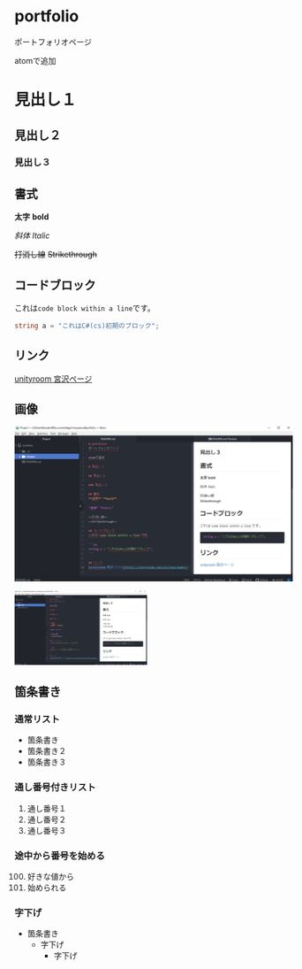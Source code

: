 # portfolio
ポートフォリオページ

atomで追加

# 見出し１

## 見出し２

### 見出し３

## 書式
**太字** **bold**

*斜体* *Italic*

~~打消し線~~
~~Strikethrough~~

## コードブロック
これは`code block within a line`です。

```cs
string a = "これはC#(cs)初期のブロック";
```

## リンク

[unityroom 宮沢ページ](https://unityroom.com/settings/games)


## 画像

![画像](images/es.png)

<img src="images/es.png"
alt="画像" style="width: 240px">

## 箇条書き

### 通常リスト

- 箇条書き
- 箇条書き２
- 箇条書き３

### 通し番号付きリスト

1. 通し番号１
1. 通し番号２
1. 通し番号３

### 途中から番号を始める

100. 好きな値から
100. 始められる

### 字下げ
- 箇条書き
  - 字下げ
    - 字下げ 
